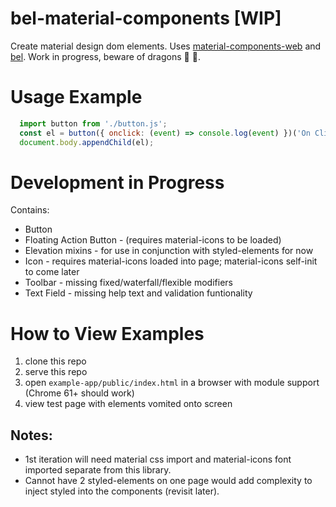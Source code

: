 # bel-material-components [WIP]

Create material design dom elements. Uses [material-components-web](https://github.com/material-components/material-components-web/) and [bel](https://github.com/shama/bel). Work in progress, beware of dragons :dragon: :dragon:.

# Usage Example

```js
  import button from './button.js';
  const el = button({ onclick: (event) => console.log(event) })('On Click');
  document.body.appendChild(el);
```

# Development in Progress

Contains:
* Button
* Floating Action Button - (requires material-icons to be loaded)
* Elevation mixins - for use in conjunction with styled-elements for now
* Icon - requires material-icons loaded into page; material-icons self-init to come later
* Toolbar - missing fixed/waterfall/flexible modifiers
* Text Field - missing help text and validation funtionality

# How to View Examples

1. clone this repo
2. serve this repo
3. open `example-app/public/index.html` in a browser with module support (Chrome 61+ should work)
4. view test page with elements vomited onto screen

## Notes:
* 1st iteration will need material css import and material-icons font imported separate from this library.
* Cannot have 2 styled-elements on one page would add complexity to inject styled into the components (revisit later).
